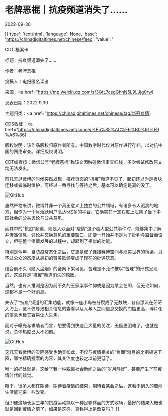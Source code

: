 # 老牌恶棍｜抗疫频道消失了……

2022-09-30

[{'type': 'text/html', 'language': None, 'base': 'https://chinadigitaltimes.net/chinese/feed', 'value': '

CDT 档案卡

标题：抗疫频道消失了&#8230;&#8230;

作者：老牌恶棍

投稿人：电报匿名读者

来源：<a href="https://mp.weixin.qq.com/s/3GtL7csgGhhN5L9LJjg0rw)

发表日期：2022.9.30

主题归类：<a href="https://chinadigitaltimes.net/chinese/tag/新冠疫情)

CDS收藏：<a href="https://chinadigitaltimes.net/space/%E5%85%AC%E6%B0%91%E9%A6%86)

版权说明：该作品版权归原作者所有。中国数字时代仅对原作进行存档，以对抗中国的网络审查。详细版权说明。





CDT编者按：微信公号“老牌恶棍”称该文因触碰微信审查红线，多次尝试修改原文均无法发出。

前几天逛微博的时候突然发现，推荐页面的“抗疫”频道不见了，起初还以为是板块迁移或者临时维护，可经过一番寻找与等待之后，基本可以确定是真的没了。

![GitHub](https://chinadigitaltimes.net/chinese/files/2022/09/image-1664530116215.png)

虽然严格来讲，微博并非一个真正意义上独立的公共领域，有诸多令人诟病的地方，但作为一个月活跃用户高达5亿多的平台，它确实在一定程度上汇集了当下中国社会的公共舆论与公共意见。

而其中的“抗疫”频道，则是大众面对“疫情”这个超大型公共事件时，能够集中了解并传递信息、讨论并交换意见的重要窗口，即便一开始并不是为了批判与监督而设立，但在整个疫情发展的过程中，却起到了相似的功能。

特别是今年，当防疫常态化之后，它更是成了连接赛博空间与现实世界的桥梁，只不过公众的态度从最初的赞美歌颂变成了现在的批评厌恶。

结合前不久《隐入尘烟》的全网下架可见，苦难是不允许被以“苦难”的形式呈现的，这或许是“抗疫”频道消失的原因。

当然，也有人推测是因为前不久的王家梁事件抑或是因为某会在即，但无论如何，这都不是一个好消息。

失去了“抗疫”频道的汇集功能，就像一座小岛被分裂成了无数块，各自漂流在茫茫大海上，这不仅导致相关信息的查看以及人与人之间信息交换的门槛更高，碎片化的信息也极其容易让人失焦。

而对于曝光与求助者而言，想要得到快速且大量的关注，无疑更困难了，也就是说，总体热度已大不如前。

![GitHub](https://chinadigitaltimes.net/chinese/files/2022/09/image-1664530158126.png)

这几天看微博的实际感受也确实如此，不仅与疫情相关的“负面”消息的比例极速下降，哪怕精确搜索的内容，其关注度也较之以前更低了。

唯一的好处就是，这给了我一种脱离社会新闻之后的“岁月静好”，甚至产生了前疫情时代的错觉。

眼下，很多人都在期待，期待着疫情的结束，期待着某会之后，这看不到头的苦闷生活能迎来一些改变。

但即便这场长达三年的抗疫运动能以一种足够体面的方式收场，最好的结果大概也就是回到疫情之前了，如果是这样，真称得上是改变吗？'}]